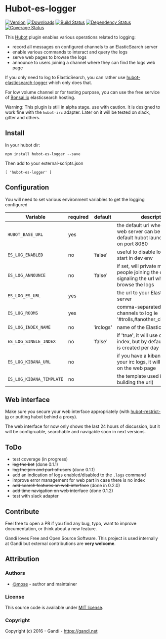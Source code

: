 Hubot-es-logger
===================

[![Version](https://img.shields.io/npm/v/hubot-es-logger.svg)](https://www.npmjs.com/package/hubot-es-logger)
[![Downloads](https://img.shields.io/npm/dt/hubot-es-logger.svg)](https://www.npmjs.com/package/hubot-es-logger)
[![Build Status](https://img.shields.io/travis/Gandi/hubot-es-logger.svg)](https://travis-ci.org/Gandi/hubot-es-logger)
[![Dependency Status](https://gemnasium.com/Gandi/hubot-es-logger.svg)](https://gemnasium.com/Gandi/hubot-es-logger)
[![Coverage Status](http://img.shields.io/codeclimate/coverage/github/Gandi/hubot-es-logger.svg)](https://codeclimate.com/github/Gandi/hubot-es-logger/coverage)

This [Hubot](https://hubot.github.com/) plugin enables various operations related to logging:

- record all messages on configured channels to an ElasticSearch server
- enable various commands to interact and query the logs
- serve web pages to browse the logs
- announce to users joining a channel where they can find the logs web page

If you only need to log to ElasticSearch, you can rather use [hubot-elasticsearch-logger](https://github.com/robinjmurphy/hubot-elasticsearch-logger) which only does that.

For low volume channel or for testing purpose, you can use the free service of [Bonsai.io](https://bonsai.io) elasticsearch hosting.

Warning: This plugin is still in alpha stage. use with caution. It is designed to work fine with the `hubot-irc` adapter. Later on it will be tested on slack, gitter and others.

Install
-----------

In your hubot dir:

    npm install hubot-es-logger --save

Then add to your external-scripts.json

    [ 'hubot-es-logger' ]


Configuration
-------------------

You will need to set various environment variables to get the logging configured

| Variable                     | required | default   | description                                       |
|------------------------------|----------|-----------|---------------------------------------------------|
| `HUBOT_BASE_URL`             | yes      |           | the default url where your hubot web server can be reached. By default hubot launches express on port 8080 |
| `ES_LOG_ENABLED`             | no       | 'false'   | useful to disable logging at bot start in dev env |
| `ES_LOG_ANNOUNCE`            | no       | 'false'   | if set, will private message to people joining the channel, signaling the url where to browse the logs |
| `ES_LOG_ES_URL`              | yes      |           | the url to your Elasticsearch server              |
| `ES_LOG_ROOMS`               | yes      |           | comma-separated list of channels to log ie '#trolls,#another_channel,#third'          |
| `ES_LOG_INDEX_NAME`          | no       | 'irclogs' | name of the Elasticsearch index                   |
| `ES_LOG_SINGLE_INDEX`        | no       | 'false'   | if 'true', it will use only one index, but by default, one index is created per day |
| `ES_LOG_KIBANA_URL`          | no       |           | if you have a kibana access to your irc logs, it will be displayed on the web page |
| `ES_LOG_KIBANA_TEMPLATE`     | no       |           | the template used in kibana (for building the url) |


Web interface
--------------------

Make sure you secure your web interface appropriately (with [hubot-restrict-ip](https://github.com/Gandi/hubot-restrict-ip) or putting hubot behind a proxy).

The web interface for now only shows the last 24 hours of discussion, but it will be configruable, searchable and navigable soon in next versions.

ToDo
--------
- test coverage (in progress)
- <s>log the bot</s> (done 0.1.1)
- <s>log the join and part of users</s> (done 0.1.1)
- add an indication of logs enabled/disabled to the `.logs` command
- improve error management for web part in case there is no index
- <s>add search features on web interface</s> (done in 0.2.0)
- <s>add time navigation on web interface</s> (done 0.1.2)
- test with slack adapter

Contribute
-------------

Feel free to open a PR if you find any bug, typo, want to improve documentation, or think about a new feature. 

Gandi loves Free and Open Source Software. This project is used internally at Gandi but external contributions are **very welcome**. 

Attribution
-----------

### Authors

- [@mose](https://github.com/mose) - author and maintainer

### License

This source code is available under [MIT license](LICENSE).

### Copyright

Copyright (c) 2016 - Gandi - https://gandi.net
